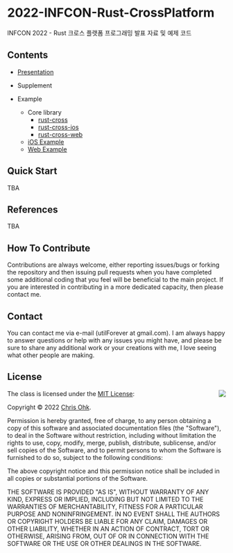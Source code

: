 # 2022-INFCON-Rust-CrossPlatform

INFCON 2022 - Rust 크로스 플랫폼 프로그래밍 발표 자료 및 예제 코드

## Contents

- [Presentation](./인프콘%202022%20-%20Rust%20크로스%20플랫폼%20프로그래밍.pdf)

- Supplement

- Example
  - Core library
    - [rust-cross](./rust-cross)
    - [rust-cross-ios](./rust-cross-ios)
    - [rust-cross-web](./rust-cross-web)
  - [iOS Example](./example-ios)
  - [Web Example](./example-web/)

## Quick Start

TBA

## References

TBA

## How To Contribute

Contributions are always welcome, either reporting issues/bugs or forking the repository and then issuing pull requests when you have completed some additional coding that you feel will be beneficial to the main project. If you are interested in contributing in a more dedicated capacity, then please contact me.

## Contact

You can contact me via e-mail (utilForever at gmail.com). I am always happy to answer questions or help with any issues you might have, and please be sure to share any additional work or your creations with me, I love seeing what other people are making.

## License

<img align="right" src="http://opensource.org/trademarks/opensource/OSI-Approved-License-100x137.png">

The class is licensed under the [MIT License](http://opensource.org/licenses/MIT):

Copyright &copy; 2022 [Chris Ohk](http://www.github.com/utilForever).

Permission is hereby granted, free of charge, to any person obtaining a copy of this software and associated documentation files (the "Software"), to deal in the Software without restriction, including without limitation the rights to use, copy, modify, merge, publish, distribute, sublicense, and/or sell copies of the Software, and to permit persons to whom the Software is furnished to do so, subject to the following conditions:

The above copyright notice and this permission notice shall be included in all copies or substantial portions of the Software.

THE SOFTWARE IS PROVIDED "AS IS", WITHOUT WARRANTY OF ANY KIND, EXPRESS OR IMPLIED, INCLUDING BUT NOT LIMITED TO THE WARRANTIES OF MERCHANTABILITY, FITNESS FOR A PARTICULAR PURPOSE AND NONINFRINGEMENT. IN NO EVENT SHALL THE AUTHORS OR COPYRIGHT HOLDERS BE LIABLE FOR ANY CLAIM, DAMAGES OR OTHER LIABILITY, WHETHER IN AN ACTION OF CONTRACT, TORT OR OTHERWISE, ARISING FROM, OUT OF OR IN CONNECTION WITH THE SOFTWARE OR THE USE OR OTHER DEALINGS IN THE SOFTWARE.